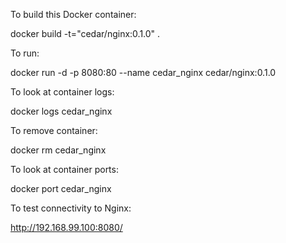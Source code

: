 To build this Docker container:

  docker build -t="cedar/nginx:0.1.0" .

To run:

  docker run -d -p 8080:80 --name cedar_nginx cedar/nginx:0.1.0 

To look at container logs:

  docker logs cedar_nginx

To remove container:

  docker rm cedar_nginx

To look at container ports:

  docker port cedar_nginx 

To test connectivity to Nginx:

  http://192.168.99.100:8080/

